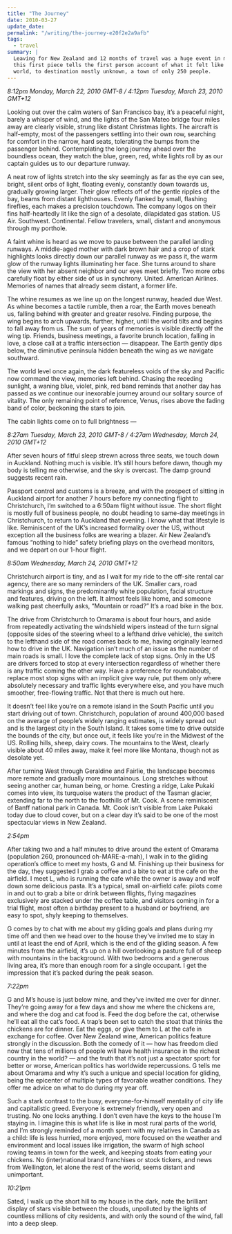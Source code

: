 ```yaml
---
title: "The Journey"
date: 2010-03-27
update_date: 
permalink: "/writing/the-journey-e20f2e2a9afb"
tags:
  - travel
summary: |
  Leaving for New Zealand and 12 months of travel was a huge event in my life at the time, and
  this first piece tells the first person account of what it felt like to fly halfway around the
  world, to destination mostly unknown, a town of only 250 people.
---
```


_8:12pm Monday, March 22, 2010 GMT-8 / 4:12pm Tuesday, March 23, 2010 GMT+12_

Looking out over the calm waters of San Francisco bay, it’s a peaceful night, barely a whisper of wind, and the lights of the San Mateo bridge four miles away are clearly visible, strung like distant Christmas lights. The aircraft is half-empty, most of the passengers settling into their own row, searching for comfort in the narrow, hard seats, tolerating the bumps from the passenger behind. Contemplating the long journey ahead over the boundless ocean, they watch the blue, green, red, white lights roll by as our captain guides us to our departure runway.

A neat row of lights stretch into the sky seemingly as far as the eye can see, bright, silent orbs of light, floating evenly, constantly down towards us, gradually growing larger. Their glow reflects off of the gentle ripples of the bay, beams from distant lighthouses. Evenly flanked by small, flashing fireflies, each makes a precision touchdown. The company logos on their fins half-heartedly lit like the sign of a desolate, dilapidated gas station. US Air. Southwest. Continental. Fellow travelers, small, distant and anonymous through my porthole.

A faint whine is heard as we move to pause between the parallel landing runways. A middle-aged mother with dark brown hair and a crop of stark highlights looks directly down our parallel runway as we pass it, the warm glow of the runway lights illuminating her face. She turns around to share the view with her absent neighbor and our eyes meet briefly. Two more orbs carefully float by either side of us in synchrony. United. American Airlines. Memories of names that already seem distant, a former life.

The whine resumes as we line up on the longest runway, headed due West. As whine becomes a tactile rumble, then a roar, the Earth moves beneath us, falling behind with greater and greater resolve. Finding purpose, the wing begins to arch upwards, further, higher, until the world tilts and begins to fall away from us. The sum of years of memories is visible directly off the wing tip. Friends, business meetings, a favorite brunch location, falling in love, a close call at a traffic intersection — disappear. The Earth gently dips below, the diminutive peninsula hidden beneath the wing as we navigate southward.

The world level once again, the dark featureless voids of the sky and Pacific now command the view, memories left behind. Chasing the receding sunlight, a waning blue, violet, pink, red band reminds that another day has passed as we continue our inexorable journey around our solitary source of vitality. The only remaining point of reference, Venus, rises above the fading band of color, beckoning the stars to join.

The cabin lights come on to full brightness —

_8:27am Tuesday, March 23, 2010 GMT-8 / 4:27am Wednesday, March 24, 2010 GMT+12_

After seven hours of fitful sleep strewn across three seats, we touch down in Auckland. Nothing much is visible. It’s still hours before dawn, though my body is telling me otherwise, and the sky is overcast. The damp ground suggests recent rain.

Passport control and customs is a breeze, and with the prospect of sitting in Auckland airport for another 7 hours before my connecting flight to Christchurch, I’m switched to a 6:50am flight without issue. The short flight is mostly full of business people, no doubt heading to same-day meetings in Christchurch, to return to Auckland that evening. I know what that lifestyle is like. Reminiscent of the UK’s increased formality over the US, without exception all the business folks are wearing a blazer. Air New Zealand’s famous “nothing to hide” safety briefing plays on the overhead monitors, and we depart on our 1-hour flight.

_8:50am Wednesday, March 24, 2010 GMT+12_

Christchurch airport is tiny, and as I wait for my ride to the off-site rental car agency, there are so many reminders of the UK. Smaller cars, road markings and signs, the predominantly white population, facial structure and features, driving on the left. It almost feels like home, and someone walking past cheerfully asks, “Mountain or road?” It’s a road bike in the box.

The drive from Christchurch to Omarama is about four hours, and aside from repeatedly activating the windshield wipers instead of the turn signal (opposite sides of the steering wheel to a lefthand drive vehicle), the switch to the lefthand side of the road comes back to me, having originally learned how to drive in the UK. Navigation isn’t much of an issue as the number of main roads is small. I love the complete lack of stop signs. Only in the US are drivers forced to stop at every intersection regardless of whether there is any traffic coming the other way. Have a preference for roundabouts, replace most stop signs with an implicit give way rule, put them only where absolutely necessary and traffic lights everywhere else, and you have much smoother, free-flowing traffic. Not that there is much out here.

It doesn’t feel like you’re on a remote island in the South Pacific until you start driving out of town. Christchurch, population of around 400,000 based on the average of people’s widely ranging estimates, is widely spread out and is the largest city in the South Island. It takes some time to drive outside the bounds of the city, but once out, it feels like you’re in the Midwest of the US. Rolling hills, sheep, dairy cows. The mountains to the West, clearly visible about 40 miles away, make it feel more like Montana, though not as desolate yet.

After turning West through Geraldine and Fairlie, the landscape becomes more remote and gradually more mountainous. Long stretches without seeing another car, human being, or home. Cresting a ridge, Lake Pukaki comes into view, its turquoise waters the product of the Tasman glacier, extending far to the north to the foothills of Mt. Cook. A scene reminiscent of Banff national park in Canada. Mt. Cook isn’t visible from Lake Pukaki today due to cloud cover, but on a clear day it’s said to be one of the most spectacular views in New Zealand.

_2:54pm_

After taking two and a half minutes to drive around the extent of Omarama (population 260, pronounced oh-MARE-a-mah), I walk in to the gliding operation’s office to meet my hosts, G and M. Finishing up their business for the day, they suggested I grab a coffee and a bite to eat at the cafe on the airfield. I meet L, who is running the cafe while the owner is away and wolf down some delicious pasta. It’s a typical, small on-airfield cafe: pilots come in and out to grab a bite or drink between flights, flying magazines exclusively are stacked under the coffee table, and visitors coming in for a trial flight, most often a birthday present to a husband or boyfriend, are easy to spot, shyly keeping to themselves.

G comes by to chat with me about my gliding goals and plans during my time off and then we head over to the house they’ve invited me to stay in until at least the end of April, which is the end of the gliding season. A few minutes from the airfield, it’s up on a hill overlooking a pasture full of sheep with mountains in the background. With two bedrooms and a generous living area, it’s more than enough room for a single occupant. I get the impression that it’s packed during the peak season.

_7:22pm_

G and M’s house is just below mine, and they’ve invited me over for dinner. They’re going away for a few days and show me where the chickens are, and where the dog and cat food is. Feed the dog before the cat, otherwise he’ll eat all the cat’s food. A trap’s been set to catch the stoat that thinks the chickens are for dinner. Eat the eggs, or give them to L at the cafe in exchange for coffee. Over New Zealand wine, American politics feature strongly in the discussion. Both the comedy of it — how has freedom died now that tens of millions of people will have health insurance in the richest country in the world? — and the truth that it’s not just a spectator sport: for better or worse, American politics has worldwide repercussions. G tells me about Omarama and why it’s such a unique and special location for gliding, being the epicenter of multiple types of favorable weather conditions. They offer me advice on what to do during my year off.

Such a stark contrast to the busy, everyone-for-himself mentality of city life and capitalistic greed. Everyone is extremely friendly, very open and trusting. No one locks anything. I don’t even have the keys to the house I’m staying in. I imagine this is what life is like in most rural parts of the world, and I’m strongly reminded of a month spent with my relatives in Canada as a child: life is less hurried, more enjoyed, more focused on the weather and environment and local issues like irrigation, the swarm of high school rowing teams in town for the week, and keeping stoats from eating your chickens. No (inter)national brand franchises or stock tickers, and news from Wellington, let alone the rest of the world, seems distant and unimportant.

_10:21pm_

Sated, I walk up the short hill to my house in the dark, note the brilliant display of stars visible between the clouds, unpolluted by the lights of countless millions of city residents, and with only the sound of the wind, fall into a deep sleep.